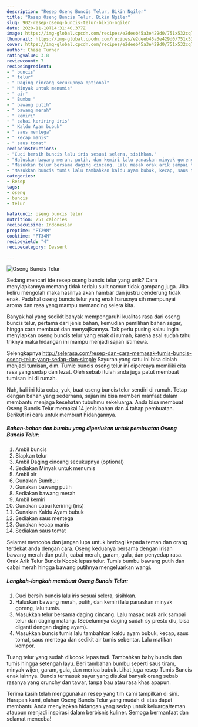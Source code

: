 ```yaml
---
description: "Resep Oseng Buncis Telur, Bikin Ngiler"
title: "Resep Oseng Buncis Telur, Bikin Ngiler"
slug: 902-resep-oseng-buncis-telur-bikin-ngiler
date: 2020-11-18T14:31:40.377Z
image: https://img-global.cpcdn.com/recipes/e2deeb45a3e429d0/751x532cq70/oseng-buncis-telur-foto-resep-utama.jpg
thumbnail: https://img-global.cpcdn.com/recipes/e2deeb45a3e429d0/751x532cq70/oseng-buncis-telur-foto-resep-utama.jpg
cover: https://img-global.cpcdn.com/recipes/e2deeb45a3e429d0/751x532cq70/oseng-buncis-telur-foto-resep-utama.jpg
author: Chase Turner
ratingvalue: 3.8
reviewcount: 7
recipeingredient:
- " buncis"
- " telur"
- " Daging cincang secukupnya optional"
- " Minyak untuk menumis"
- " air"
- " Bumbu "
- " bawang putih"
- " bawang merah"
- " kemiri"
- " cabai keriring iris"
- " Kaldu Ayam bubuk"
- " saus mentega"
- " kecap manis"
- " saus tomat"
recipeinstructions:
- "Cuci bersih buncis lalu iris sesuai selera, sisihkan."
- "Haluskan bawang merah, putih, dan kemiri lalu panaskan minyak goreng, lalu tumis."
- "Masukkan telur bersama daging cincang. Lalu masak orak arik sampai telur dan daging matang. (Sebelumnya daging sudah sy presto dlu, bisa diganti dengan daging ayam)."
- "Masukkan buncis tumis lalu tambahkan kaldu ayam bubuk, kecap, saus tomat, saus mentega dan sedikit air tumis sebentar. Lalu matikan kompor."
categories:
- Resep
tags:
- oseng
- buncis
- telur

katakunci: oseng buncis telur 
nutrition: 251 calories
recipecuisine: Indonesian
preptime: "PT29M"
cooktime: "PT34M"
recipeyield: "4"
recipecategory: Dessert

---
```



![Oseng Buncis Telur](https://img-global.cpcdn.com/recipes/e2deeb45a3e429d0/751x532cq70/oseng-buncis-telur-foto-resep-utama.jpg)

Sedang mencari ide resep oseng buncis telur yang unik? Cara menyiapkannya memang tidak terlalu sulit namun tidak gampang juga. Jika keliru mengolah maka hasilnya akan hambar dan justru cenderung tidak enak. Padahal oseng buncis telur yang enak harusnya sih mempunyai aroma dan rasa yang mampu memancing selera kita.

Banyak hal yang sedikit banyak mempengaruhi kualitas rasa dari oseng buncis telur, pertama dari jenis bahan, kemudian pemilihan bahan segar, hingga cara membuat dan menyajikannya. Tak perlu pusing kalau ingin menyiapkan oseng buncis telur yang enak di rumah, karena asal sudah tahu triknya maka hidangan ini mampu menjadi sajian istimewa.

Selengkapnya http://selerasa.com/resep-dan-cara-memasak-tumis-buncis-oseng-telur-yang-sedap-dan-simple Sayuran yang satu ini bisa diolah menjadi tumisan, dim. Tumic buncis oseng telur ini dipercaya memiliki cita rasa yang sedap dan lezat. Oleh sebab itulah anda juga patut membuat tumisan ini di rumah.


Nah, kali ini kita coba, yuk, buat oseng buncis telur sendiri di rumah. Tetap dengan bahan yang sederhana, sajian ini bisa memberi manfaat dalam membantu menjaga kesehatan tubuhmu sekeluarga. Anda bisa membuat Oseng Buncis Telur memakai 14 jenis bahan dan 4 tahap pembuatan. Berikut ini cara untuk membuat hidangannya.

<!--inarticleads1-->

##### Bahan-bahan dan bumbu yang diperlukan untuk pembuatan Oseng Buncis Telur:

1. Ambil  buncis
1. Siapkan  telur
1. Ambil  Daging cincang secukupnya (optional)
1. Sediakan  Minyak untuk menumis
1. Ambil  air
1. Gunakan  Bumbu :
1. Gunakan  bawang putih
1. Sediakan  bawang merah
1. Ambil  kemiri
1. Gunakan  cabai keriring (iris)
1. Gunakan  Kaldu Ayam bubuk
1. Sediakan  saus mentega
1. Gunakan  kecap manis
1. Sediakan  saus tomat


Selamat mencoba dan jangan lupa untuk berbagi kepada teman dan orang terdekat anda dengan cara. Oseng keduanya bersama dengan irisan bawang merah dan putih, cabai merah, garam, gula, dan penyedap rasa. Orak Arik Telur Buncis Kocok lepas telur. Tumis bumbu bawang putih dan cabai merah hingga bawang putihnya mengeluarkan wangi. 

<!--inarticleads2-->

##### Langkah-langkah membuat Oseng Buncis Telur:

1. Cuci bersih buncis lalu iris sesuai selera, sisihkan.
1. Haluskan bawang merah, putih, dan kemiri lalu panaskan minyak goreng, lalu tumis.
1. Masukkan telur bersama daging cincang. Lalu masak orak arik sampai telur dan daging matang. (Sebelumnya daging sudah sy presto dlu, bisa diganti dengan daging ayam).
1. Masukkan buncis tumis lalu tambahkan kaldu ayam bubuk, kecap, saus tomat, saus mentega dan sedikit air tumis sebentar. Lalu matikan kompor.


Tuang telur yang sudah dikocok lepas tadi. Tambahkan baby buncis dan tumis hingga setengah layu. Beri tambahan bumbu seperti saus tiram, minyak wijen, garam, gula, dan merica bubuk. Lihat juga resep Tumis Buncis enak lainnya. Buncis termasuk sayur yang disukai banyak orang sebab rasanya yang crunchy dan tawar, tanpa bau atau rasa khas apapun. 

Terima kasih telah menggunakan resep yang tim kami tampilkan di sini. Harapan kami, olahan Oseng Buncis Telur yang mudah di atas dapat membantu Anda menyiapkan hidangan yang sedap untuk keluarga/teman ataupun menjadi inspirasi dalam berbisnis kuliner. Semoga bermanfaat dan selamat mencoba!

